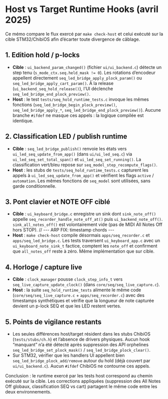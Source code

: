# Host vs Target Runtime Hooks (avril 2025)

Ce mémo compare le flux exercé par `make check-host` et celui exécuté sur la cible STM32/ChibiOS afin d’écarter toute divergence de câblage.

## 1. Edition hold / p-locks
- **Cible** : `ui_backend_param_changed()` (fichier `ui/ui_backend.c`) détecte un step tenu (`s_mode_ctx.seq.held_mask != 0`). Les rotations d’encodeur appellent directement `seq_led_bridge_apply_plock_param()` ou `seq_led_bridge_apply_cart_param()`. À la release (`ui_backend_seq_hold_release()`), l’UI déclenche `seq_led_bridge_end_plock_preview()`.
- **Host** : le test `tests/seq_hold_runtime_tests.c` invoque les mêmes fonctions (`seq_led_bridge_begin_plock_preview()`, `seq_led_bridge_apply_*`, `seq_led_bridge_end_plock_preview()`). Aucune branche `#ifdef` ne masque ces appels : la logique compilée est identique.

## 2. Classification LED / publish runtime
- **Cible** : `seq_led_bridge_publish()` renvoie les états vers `ui_led_seq_update_from_app()` (dans `ui/ui_led_seq.c`) via `ui_led_seq_set_total_span()` et `ui_led_seq_set_running()`. La classification vert/bleu repose sur `seq_model_step_recompute_flags()`.
- **Host** : les stubs de `tests/seq_hold_runtime_tests.c` capturent les appels à `ui_led_seq_update_from_app()` et vérifient les flags `active` / `automation`. Les mêmes fonctions de `seq_model` sont utilisées, sans garde conditionnelle.

## 3. Pont clavier et NOTE OFF ciblé
- **Cible** : `ui_keyboard_bridge.c` enregistre un sink dont `sink_note_off()` appelle `seq_recorder_handle_note_off_at()` puis `ui_backend_note_off()`. `sink_all_notes_off()` est volontairement vide (pas de MIDI All Notes Off hors STOP). // --- ARP FIX: timestamp chords ---
- **Host** : `make check-host` compile désormais `apps/seq_recorder.c` et `apps/seq_led_bridge.c`. Les tests traversent `ui_keyboard_app.c` avec un `ui_keyboard_note_sink_t` factice, comptent les `note_off` et confirment que `all_notes_off` reste à zéro. Même implémentation que sur cible.

## 4. Horloge / capture live
- **Cible** : `clock_manager` pousse `clock_step_info_t` vers `seq_live_capture_update_clock()` (dans `core/seq/seq_live_capture.c`).
- **Host** : la suite `seq_hold_runtime_tests` alimente le même code (`core/seq/seq_live_capture.c` + `apps/seq_recorder.c`) avec des timestamps synthétiques et vérifie que la longueur de note capturée devient un p-lock SEQ et que les LED restent vertes.

## 5. Points de vigilance restants
- Les seules différences host/target résident dans les stubs ChibiOS (`tests/stubs/ch.h`) et l’absence de drivers physiques. Aucun hook “manquant” n’a été détecté après suppression des API orphelines `seq_led_bridge_set_plock_mask()` / `seq_led_bridge_plock_clear()`.
- Sur STM32, vérifier que les handlers UI appellent bien `seq_led_bridge_plock_add/remove` autour du hold (déjà couvert par `ui/ui_backend.c`). Aucun `#ifdef` ChibiOS ne contourne ces appels.

Conclusion : le runtime exercé par les tests host correspond au chemin exécuté sur la cible. Les corrections appliquées (suppression des All Notes Off globaux, classification SEQ vs cart) partagent le même code entre les deux environnements.
